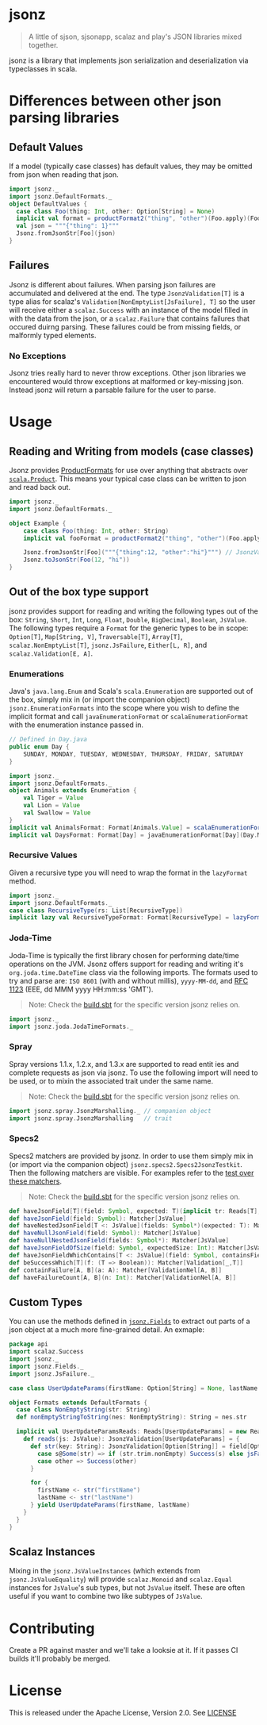 # jsonz

> A little of sjson, sjsonapp, scalaz and play's JSON libraries mixed together.

jsonz is a library that implements json serialization and deserialization via typeclasses in scala.

# Differences between other json parsing libraries

## Default Values

If a model (typically case classes) has default values, they may be omitted from json when reading that json.

```scala
import jsonz._
import jsonz.DefaultFormats._
object DefaultValues {
  case class Foo(thing: Int, other: Option[String] = None)
  implicit val format = productFormat2("thing", "other")(Foo.apply)(Foo.unapply)
  val json = """{"thing": 1}"""
  Jsonz.fromJsonStr[Foo](json)
}
```

## Failures

Jsonz is different about failures. When parsing json failures are accumulated and delivered at the end. The type `JsonzValidation[T]` is a type alias for scalaz's `Validation[NonEmptyList[JsFailure], T]` so the user will receive either a `scalaz.Success` with an instance of the model filled in with the data from the json, or a `scalaz.Failure` that contains failures that occured duirng parsing. These failures could be from missing fields, or malformly typed elements.

### No Exceptions

Jsonz tries really hard to never throw exceptions. Other json libraries we encountered would throw exceptions at malformed or key-missing json. Instead jsonz will return a parsable failure for the user to parse.

# Usage

## Reading and Writing from models (case classes)

Jsonz provides [ProductFormats](src/main/scala/ProductFormats.scala) for use over anything that abstracts over [`scala.Product`](http://www.scala-lang.org/api/current/scala/Product.html). This means your typical case class can be written to json and read back out.

```scala
import jsonz._
import jsonz.DefaultFormats._

object Example {
    case class Foo(thing: Int, other: String)
    implicit val fooFormat = productFormat2("thing", "other")(Foo.apply)(Foo.unapply)

    Jsonz.fromJsonStr[Foo]("""{"thing":12, "other":"hi"}""") // JsonzValidation[Foo]
    Jsonz.toJsonStr(Foo(12, "hi"))
}
```
## Out of the box type support

jsonz provides support for reading and writing the following types out of the box: `String`, `Short`, `Int`, `Long`, `Float`, `Double`, `BigDecimal`, `Boolean`, `JsValue`. The following types require a `Format` for the generic types to be in scope: `Option[T]`, `Map[String, V]`, `Traversable[T]`, `Array[T]`, `scalaz.NonEmptyList[T]`, `jsonz.JsFailure`, `Either[L, R]`, and `scalaz.Validation[E, A]`.

### Enumerations

Java's `java.lang.Enum` and Scala's `scala.Enumeration` are supported out of the box, simply mix in (or import the companion object) `jsonz.EnumerationFormats` into the scope where you wish to define the implicit format and call `javaEnumerationFormat` or `scalaEnumerationFormat` with the enumeration instance passed in.

```java
// Defined in Day.java
public enum Day {
    SUNDAY, MONDAY, TUESDAY, WEDNESDAY, THURSDAY, FRIDAY, SATURDAY
}
```

```scala
import jsonz._
import jsonz.DefaultFormats._
object Animals extends Enumeration {
    val Tiger = Value
    val Lion = Value
    val Swallow = Value
}
implicit val AnimalsFormat: Format[Animals.Value] = scalaEnumerationFormat(Animals)
implicit val DaysFormat: Format[Day] = javaEnumerationFormat[Day](Day.MONDAY)
```

### Recursive Values

Given a recursive type you will need to wrap the format in the `lazyFormat` method.

```scala
import jsonz._
import jsonz.DefaultFormats._
case class RecursiveType(rs: List[RecursiveType])
implicit lazy val RecursiveTypeFormat: Format[RecursiveType] = lazyFormat(productFormat1("rs")(RecursiveType.apply)(RecursiveType.unapply))
```

### Joda-Time

Joda-Time is typically the first library chosen for performing date/time operations on the JVM. Jsonz offers support for reading and writing it's `org.joda.time.DateTime` class via the following imports. The formats used to try and parse are: `ISO 8601` (with and without millis), `yyyy-MM-dd`, and [RFC 1123](https://tools.ietf.org/html/rfc1123) (EEE, dd MMM yyyy HH:mm:ss 'GMT').

> Note: Check the [build.sbt](build.sbt) for the specific version jsonz relies on.

```scala
import jsonz._
import jsonz.joda.JodaTimeFormats._
```

### Spray

Spray versions 1.1.x, 1.2.x, and 1.3.x are supported to read entit ies and complete requests as json via jsonz. To use the following import will need to be used, or to mixin the associated trait under the same name.

> Note: Check the [build.sbt](build.sbt) for the specific version jsonz relies on.

```scala
import jsonz.spray.JsonzMarshalling._ // companion object
import jsonz.spray.JsonzMarshalling   // trait
```

### Specs2

Specs2 matchers are provided by jsonz. In order to use them simply mix in (or import via the companion object) `jsonz.specs2.Specs2JsonzTestkit`. Then the following matchers are visible. For examples refer to the [test over these matchers](src/test/scala/testkit/Specs2JsonzTestkitSpec.scala).

> Note: Check the [build.sbt](build.sbt) for the specific version jsonz relies on.

```scala
def haveJsonField[T](field: Symbol, expected: T)(implicit tr: Reads[T], m: Manifest[T]): Matcher[JsValue]
def haveJsonField(field: Symbol): Matcher[JsValue]
def haveNestedJsonField[T <: JsValue](fields: Symbol*)(expected: T): Matcher[JsValue]
def haveNullJsonField(field: Symbol): Matcher[JsValue]
def haveNullNestedJsonField(fields: Symbol*): Matcher[JsValue]
def haveJsonFieldOfSize(field: Symbol, expectedSize: Int): Matcher[JsValue]
def haveJsonFieldWhichContains[T <: JsValue](field: Symbol, containsField: Symbol, expected: T): Matcher[JsValue]
def beSuccessWhich[T](f: (T => Boolean)): Matcher[Validation[_,T]]
def containFailure[A, B](a: A): Matcher[ValidationNel[A, B]]
def haveFailureCount[A, B](n: Int): Matcher[ValidationNel[A, B]]
```

## Custom Types

You can use the methods defined in [`jsonz.Fields`](src/main/scala/Fields.scala) to extract out parts of a json object at a much more fine-grained detail. An exmaple:

```scala
package api
import scalaz.Success
import jsonz._
import jsonz.Fields._
import jsonz.JsFailure._

case class UserUpdateParams(firstName: Option[String] = None, lastName: Option[String] = None)

object Formats extends DefaultFormats {
  case class NonEmptyString(str: String)
  def nonEmptyStringToString(nes: NonEmptyString): String = nes.str

  implicit val UserUpdateParamsReads: Reads[UserUpdateParams] = new Reads[UserUpdateParams] {
    def reads(js: JsValue): JsonzValidation[UserUpdateParams] = {
      def str(key: String): JsonzValidation[Option[String]] = field[Option[String]](key, js).flatMap {
        case s@Some(str) => if (str.trim.nonEmpty) Success(s) else jsFailureValidationNel("is empty")
        case other => Success(other)
      }

      for {
        firstName <- str("firstName")
        lastName <- str("lastName")
      } yield UserUpdateParams(firstName, lastName)
    }
  }
}
```

## Scalaz Instances

Mixing in the `jsonz.JsValueInstances` (which extends from `jsonz.JsValueEquality`) will provide `scalaz.Monoid` and `scalaz.Equal` instances for `JsValue`'s sub types, but not `JsValue` itself. These are often useful if you want to combine two like subtypes of `JsValue`.

# Contributing

Create a PR against master and we'll take a looksie at it. If it passes CI builds it'll probably be merged.

# License

This is released under the Apache License, Version 2.0. See [LICENSE][License]

[License]: LICENSE
